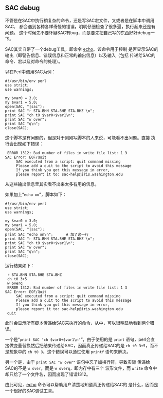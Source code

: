 ## SAC debug

不管是在SAC中执行稍复杂的命令，还是写SAC宏文件，又或者是在脚本中调用SAC，
都会遇到各种各样奇怪的错误，明明仔细检查了很多遍，执行起来还是有问题。
这个时候先不要怀疑SAC有bug，而是要先把自己写的东西好好debug一下。

SAC其实自带了一个debug工具，即命令
[echo](/commands/echo.html)。该命令用于控制
是否显示SAC的输出（即警告信息、错误信息和正常的输出信息）以及输入（包括
传递给SAC的命令、宏以及对命令的处理）。

以在Perl中调用SAC为例：

``` {.perl}
#!/usr/bin/env perl
use strict;
use warnings;

my $var0 = 3.0;
my $var1 = 5.0;
open(SAC, "|sac");
print SAC "r STA.BHN STA.BHE STA.BHZ \n";
print SAC "ch t0 $var0+$var1\n";
print SAC "w over";
print SAC "q\n";
close(SAC);
```

这个脚本是有问题的，但是对于刚刚写脚本的人来说，可能看不出问题。直接
执行会出现如下错误：

``` {.bash}
 ERROR 1312: Bad number of files in write file list: 1 3
SAC Error: EOF/Quit
     SAC executed from a script: quit command missing
     Please add a quit to the script to avoid this message
     If you think you got this message in error,
     please report it to: sac-help@iris.washington.edu
```

从这些输出信息里其实看不出来太多有用的信息。

如果加上“`echo on`”，脚本如下：

``` {.perl}
#!/usr/bin/env perl
use strict;
use warnings;

my $var0 = 3.0;
my $var1 = 5.0;
open(SAC, "|sac");
print SAC "echo on\n";      # 加了这一行
print SAC "r STA.BHN STA.BHE STA.BHZ \n";
print SAC "ch t0 $var0+$var1\n";
print SAC "w over";
print SAC "q\n";
close(SAC);
```

运行结果如下：

``` {.bash}
 r STA.BHN STA.BHE STA.BHZ
 ch t0 3+5
 w overq
 ERROR 1312: Bad number of files in write file list: 1 3
SAC Error: EOF/Quit
     SAC executed from a script: quit command missing
     Please add a quit to the script to avoid this message
     If you think you got this message in error,
     please report it to: sac-help@iris.washington.edu
 quit
```

此时会显示所有脚本传递给SAC来执行的命令，从中，可以很明显地看到两个错误。

一个是“`print SAC "ch $var0+$var1\n"`”，由于使用的是 `print`
语句，perl会直接做变量替换然后把结果传递给SAC，因而真正传递给SAC的是
`ch t0 3+5`，而不是想象中的 `ch t0 8`，这个错误可以通过使用 `printf`
语句来解决。

另一个是，由于 `print SAC "w over"` 语句中忘了加换行符，导致实际
传递给SAC的不是 `w over`，而是 `w overq`，即内存中有三个 波形文件，而
`write` 命令中却只给了一个文件名，因而出现了错误1312。

由此可见，[echo](/commands/echo.html)
命令可以帮助用户清楚地知道真正传递给SAC的
是什么，因而是一个很好的SAC调试工具。
